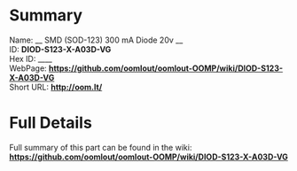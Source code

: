 
Summary
=================
  
Name: __ SMD (SOD-123) 300 mA Diode 20v __    
ID: __DIOD-S123-X-A03D-VG__   
Hex ID: ____   
WebPage: __https://github.com/oomlout/oomlout-OOMP/wiki/DIOD-S123-X-A03D-VG__   
Short URL: __http://oom.lt/__   

Full Details
==========================
Full summary of this part can be found in the wiki:   
__https://github.com/oomlout/oomlout-OOMP/wiki/DIOD-S123-X-A03D-VG__    

